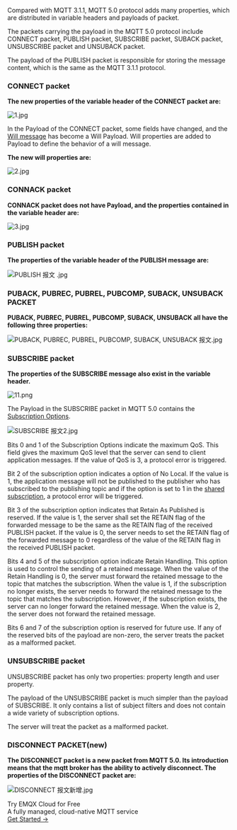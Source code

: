 Compared with MQTT 3.1.1, MQTT 5.0 protocol adds many properties, which are distributed in variable headers and payloads of packet.

The packets carrying the payload in the MQTT 5.0 protocol include CONNECT packet, PUBLISH packet, SUBSCRIBE packet, SUBACK packet, UNSUBSCRIBE packet and UNSUBACK packet.

The payload of the PUBLISH packet is responsible for storing the message content, which is the same as the MQTT 3.1.1 protocol.

### CONNECT packet

**The new properties of the variable header of the CONNECT packet are:**

![1.jpg](https://assets.emqx.com/images/52a7175d131df25693c1498c3f287658.jpg)

In the Payload of the CONNECT packet, some fields have changed, and the [Will message](https://www.emqx.com/en/blog/use-of-mqtt-will-message) has become a Will Payload. Will properties are added to Payload to define the behavior of a will message.

**The new will properties are:**

![2.jpg](https://assets.emqx.com/images/29880f8724b075a58f27caca155c4b9a.jpg)

### CONNACK packet

**CONNACK packet does not have Payload, and the properties contained in the variable header are:**

![3.jpg](https://assets.emqx.com/images/247af99b45d686958b8ca509be45aa6c.jpg)


### PUBLISH packet

**The properties of the variable header of the PUBLISH message are:**

![PUBLISH 报文  .jpg](https://assets.emqx.com/images/804db596039856802b2073d95f4779a9.jpg)



### PUBACK, PUBREC, PUBREL, PUBCOMP, SUBACK, UNSUBACK PACKET

**PUBACK, PUBREC, PUBREL, PUBCOMP, SUBACK, UNSUBACK all have the following three properties:**

![PUBACK, PUBREC, PUBREL, PUBCOMP, SUBACK, UNSUBACK 报文.jpg](https://assets.emqx.com/images/d5fa746bdd091a885b2560884d6da0fc.jpg)


### SUBSCRIBE packet

**The properties of the SUBSCRIBE message also exist in the variable header.**

![11.png](https://assets.emqx.com/images/b6b2ae013d4ca398689f9e87bc3ea536.png)


The Payload in the SUBSCRIBE packet in MQTT 5.0 contains the [Subscription Options](https://www.emqx.com/en/blog/subscription-identifier-and-subscription-options).

![SUBSCRIBE 报文2.jpg](https://assets.emqx.com/images/a019ca4b636fc8782087c8174854945c.jpg)



Bits 0 and 1 of the Subscription Options indicate the maximum QoS. This field gives the maximum QoS level that the server can send to client application messages. If the value of QoS  is 3, a protocol error is triggered.

Bit 2 of the subscription option indicates a option of No Local. If the value is 1, the application message will not be published to the publisher who has subscribed to the publishing topic and if the option is set to 1 in the [shared subscription](https://www.emqx.com/en/blog/introduction-to-mqtt5-protocol-shared-subscription), a protocol error will be triggered.

Bit 3 of the subscription option indicates that Retain As Published is reserved. If the value is 1, the server shall set the RETAIN flag of the forwarded message to be the same as the RETAIN flag of the received PUBLISH packet. If the value is 0, the server needs to set the RETAIN flag of the forwarded message to 0 regardless of the value of the RETAIN flag in the received PUBLISH packet.

Bits 4 and 5 of the subscription option indicate Retain Handling. This option is used to control the sending of a retained message. When the value of the Retain Handling is 0, the server must forward the retained message to the topic that matches the subscription. When the value is 1, if the subscription no longer exists, the server needs to forward the retained message to the topic that matches the subscription. However, if the subscription exists, the server can no longer forward the retained message. When the value is 2, the server does not forward the retained message.

Bits 6 and 7 of the subscription option is reserved for future use. If any of the reserved bits of the payload are non-zero, the server treats the packet as a malformed packet.

### UNSUBSCRIBE packet

UNSUBSCRIBE packet has only two properties: property length and user property.

The payload of the UNSUBSCRIBE packet is much simpler than the payload of SUBSCRIBE. It only contains a list of subject filters and does not contain a wide variety of subscription options.

The server will treat the packet as a malformed packet.

### DISCONNECT PACKET(new)

**The DISCONNECT packet is a new packet from MQTT 5.0. Its introduction means that the mqtt broker has the ability to actively disconnect. The properties of the DISCONNECT packet are:**

![DISCONNECT 报文新增.jpg](https://assets.emqx.com/images/fe76d0003f158a53f9fee55a67d1a794.jpg)


<section class="promotion">
    <div>
        Try EMQX Cloud for Free
        <div class="is-size-14 is-text-normal has-text-weight-normal">A fully managed, cloud-native MQTT service</div>
    </div>
    <a href="https://www.emqx.com/en/signup?continue=https://cloud-intl.emqx.com/console/deployments/0?oper=new" class="button is-gradient px-5">Get Started →</a>
</section>
